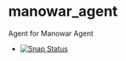 # manowar_agent

Agent for Manowar Agent

* [![Snap Status](https://build.snapcraft.io/badge/chalbersma/manowar_agent.svg)](https://build.snapcraft.io/user/chalbersma/manowar_agent)

